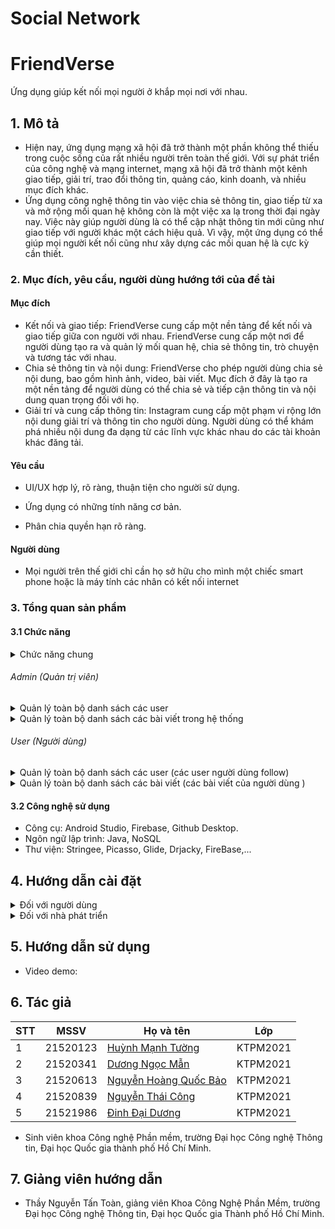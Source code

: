 # Social Network
 
# FriendVerse

Ứng dụng giúp kết nối mọi người ở khắp mọi nơi với nhau.

## 1. Mô tả 

* Hiện nay, ứng dụng mạng xã hội đã trở thành một phần không thể thiếu trong cuộc sống của rất nhiều người trên toàn thế giới. Với sự phát triển của công nghệ và mạng internet, mạng xã hội đã trở thành một kênh giao tiếp, giải trí, trao đổi thông tin, quảng cáo, kinh doanh, và nhiều mục đích khác.
* Ứng dụng công nghệ thông tin vào việc chia sẻ thông tin, giao tiếp từ xa và mở rộng mối quan hệ không còn là một việc xa lạ trong thời
đại ngày nay. Việc này giúp người dùng là có thể cập nhật thông tin mới cũng như giao tiếp với người khác một cách hiệu quả. Vì vậy, một ứng dụng có thể giúp mọi người kết nối cũng như xây dựng các mối quan hệ là cực kỳ cần thiết.  


### 2. Mục đích, yêu cầu, người dùng hướng tới của đề tài

#### Mục đích

* Kết nối và giao tiếp: FriendVerse cung cấp một nền tảng để kết nối và giao tiếp giữa con người với nhau. FriendVerse cung cấp một nơi để người dùng tạo ra và quản lý mối quan hệ, chia sẻ thông tin, trò chuyện và tương tác với nhau.
* Chia sẻ thông tin và nội dung: FriendVerse cho phép người dùng chia sẻ nội dung, bao gồm hình ảnh, video, bài viết. Mục đích ở đây là tạo ra một nền tảng để người dùng có thể chia sẻ và tiếp cận thông tin và nội dung quan trọng đối với họ.
* Giải trí và cung cấp thông tin: Instagram cung cấp một phạm vi rộng lớn nội dung giải trí và thông tin cho người dùng. Người dùng có thể khám phá nhiều nội dung đa dạng từ các lĩnh vực khác nhau do các tài khoản khác đăng tải. 

#### Yêu cầu

* UI/UX hợp lý, rõ ràng, thuận tiện cho người sử dụng. 

* Ứng dụng có những tính năng cơ bản. 

* Phân chia quyền hạn rõ ràng. 

#### Người dùng

* Mọi người trên thế giới chỉ cần họ sở hữu cho mình một chiếc smart phone hoặc là máy tính các nhân có kết nối internet

### 3. Tổng quan sản phẩm

#### 3.1 Chức năng
<details>
  <summary>Chức năng chung</summary>
 
- Đăng nhập
- Đăng xuất
- Quên mật khẩu
- Follow người khác
- Tìm kiếm người dùng
- Newsfeed
- Xem thông tin các bài viết
- Post bài viết
- New Reels
- Chia sẻ bài viết
- Nhắn tin trực tiếp
- Voice Call
- Video Call
- Tương tác nội dung
- Báo cáo user
- Báo cáo bài viết

</details>

  ###### Admin (Quản trị viên)

  <details>
    <summary>Quản lý toàn bộ danh sách các user</summary>

  - Tìm kiếm
  - Xóa
  - Xem chi tiết
  - Ban

  </details>

  <details>
    <summary>Quản lý toàn bộ danh sách các bài viết trong hệ thống</summary>

  - Tìm kiếm
  - Xóa
  - Xem chi tiết
  - Ban

  </details>

  ###### User (Người dùng)

 
  <details>
    <summary>Quản lý toàn bộ danh sách các user (các user người dùng follow)</summary>

  - Tìm kiếm
  - Unfollow
  - Xem chi tiết
  - Report

  </details>

  <details>
    <summary>Quản lý toàn bộ danh sách các bài viết (các bài viết của người dùng )</summary>

  - Tìm kiếm
  - Xóa
  - Xem chi tiết
  - Sửa
  </details>



#### 3.2 Công nghệ sử dụng

- Công cụ: Android Studio, Firebase, Github Desktop.
- Ngôn ngữ lập trình: Java, NoSQL
- Thư viện: Stringee, Picasso, Glide, Drjacky, FireBase,...

## 4. Hướng dẫn cài đặt
<details>
    <summary>Đối với người dùng</summary>

   * Dowload phần mềm tại: https://drive.google.com/drive/folders/1iI3qTjPLk7vJdc_w0acOIeMqsblKmtGP?usp=drive_link

</details>

<details>
    <summary>Đối với nhà phát triển</summary>

  * Dowload, giải nén phần mềm
    * Github:https://github.com/tuonghuynh11/FriendVerse.git
    * Google Drive: https://drive.google.com/drive/folders/1iI3qTjPLk7vJdc_w0acOIeMqsblKmtGP?usp=drive_link
  * Cài đặt database
    * Liên hệ với nhà phát triển để cấp truyền truy cập vào cơ sở dữ liệu firebase
  * Đăng nhập với vai trò admin
      * tên đăng nhập: admin
      * mật khẩu: 123456789

</details>

## 5. Hướng dẫn sử dụng

* Video demo:

## 6. Tác giả

| STT | MSSV     | Họ và tên                                                  | Lớp      | 
| --- | -------- | ---------------------------------------------------------- | -------- | 
| 1   | 21520123| [Huỳnh Mạnh Tường](https://github.com/tuonghuynh11)           | KTPM2021 | 
| 2   | 21520341| [Dương Ngọc Mẫn](https://github.com/DNM03)              | KTPM2021 | 
| 3   | 21520613| [Nguyễn Hoàng Quốc Bảo](https://github.com/QuocBaoKho) | KTPM2021 | 
| 4   | 21520839| [Nguyễn Thái Công](https://github.com/thai-cong-nguyen)         	  | KTPM2021 |
| 5   | 21521986| [Đinh Đại Dương](https://github.com/Daiduong1593572468)         	  | KTPM2021 |
* Sinh viên khoa Công nghệ Phần mềm, trường Đại học Công nghệ Thông tin, Đại học Quốc gia thành phố Hồ Chí Minh.

## 7. Giảng viên hướng dẫn

* Thầy Nguyễn Tấn Toàn, giảng viên Khoa Công Nghệ Phần Mềm, trường Đại học Công nghệ Thông tin, Đại học Quốc gia Thành phố Hồ Chí Minh.
